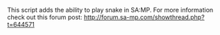 This script adds the ability to play snake in SA:MP. 
For more information check out this forum post: http://forum.sa-mp.com/showthread.php?t=644571
